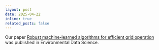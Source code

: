 ```yaml
---
layout: post
date: 2025-04-22
inline: true
related_posts: false
---
```


Our paper [Robust machine-learned algorithms for efficient grid operation](https://www.cambridge.org/core/journals/environmental-data-science/article/robust-machinelearned-algorithms-for-efficient-grid-operation/0E29B936A8FEE565B169F70372B7F9DE?utm_campaign=shareaholic&utm_medium=twitter&utm_source=socialnetwork) was published in Environmental Data Science.
